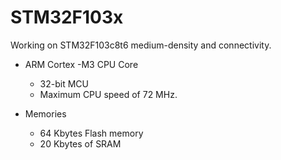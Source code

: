 # STM32F103x
Working on STM32F103c8t6 medium-density and connectivity.

   - ARM Cortex -M3 CPU Core 
      - 32-bit MCU
      - Maximum CPU speed of 72 MHz.
      
  - Memories
      - 64 Kbytes Flash memory
      - 20 Kbytes of SRAM
